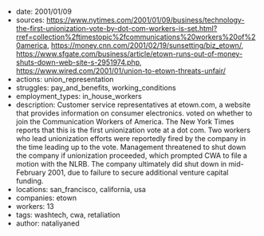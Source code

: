 - date: 2001/01/09
- sources: https://www.nytimes.com/2001/01/09/business/technology-the-first-unionization-vote-by-dot-com-workers-is-set.html?rref=collection%2ftimestopic%2fcommunications%20workers%20of%20america, https://money.cnn.com/2001/02/19/sunsetting/biz_etown/, https://www.sfgate.com/business/article/etown-runs-out-of-money-shuts-down-web-site-s-2951974.php, https://www.wired.com/2001/01/union-to-etown-threats-unfair/
- actions: union_representation
- struggles: pay_and_benefits, working_conditions
- employment_types: in_house_workers
- description: Customer service representatives at etown.com, a website that provides information on consumer electronics. voted on whether to join the Communication Workers of America. The New York Times reports that this is the first unionization vote at a dot com. Two workers who lead unionization efforts were reportedly fired by the company in the time leading up to the vote. Management threatened to shut down the company if unionization proceeded, which prompted CWA to file a motion with the NLRB. The company ultimately did shut down in mid-February 2001, due to  failure to secure additional venture capital funding.
- locations: san_francisco, california, usa
- companies: etown
- workers: 13
- tags: washtech, cwa, retaliation
- author: nataliyaned
